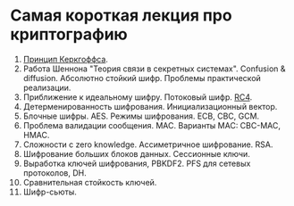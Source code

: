 # Самая короткая лекция про криптографию

1. [Принцип
Керкгоффса](https://ru.wikipedia.org/wiki/%D0%9F%D1%80%D0%B8%D0%BD%D1%86%D0%B8%D0%BF_%D0%9A%D0%B5%D1%80%D0%BA%D0%B3%D0%BE%D1%84%D1%84%D1%81%D0%B0).
2. Работа Шеннона "Теория связи в секретных системах". Confusion & diffusion. Абсолютно стойкий шифр. Проблемы практической реализации.
3. Приближение к идеальному шифру. Потоковый шифр. [RC4](https://ru.wikipedia.org/wiki/RC4).
4. Детерменированность шифрования. Инициализационный вектор.
5. Блочные шифры. AES. Режимы шифрования. ECB, CBC, GCM.
6. Проблема валидации сообщения. MAC. Варианты MAC: CBC-MAC, HMAC.
7. Сложности с zero knowledge. Ассиметричное шифрование. RSA.
8. Шифрование больших блоков данных. Сессионные ключи.
9. Выработка ключей шифрования, PBKDF2. PFS для сетевых протоколов, DH.
10. Сравнительная стойкость ключей.
11. Шифр-сьюты.
